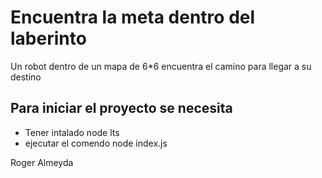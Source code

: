 # Encuentra la meta dentro del laberinto
Un robot dentro de un mapa de 6*6 encuentra el camino para llegar a su destino

## Para iniciar el proyecto se necesita
  - Tener intalado node lts
  - ejecutar el comendo node index.js

Roger Almeyda